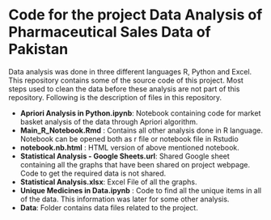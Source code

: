 # Code for the project Data Analysis of Pharmaceutical Sales Data of Pakistan
Data analysis was done in three different languages R, Python and Excel. This repository contains some of the source code of 
this project. Most steps used to clean the data before these analysis are not part of this repository. Following is the description of files in this repository.
  
- **Apriori Analysis in Python.ipynb**: Notebook containing code for market basket analysis of the data through Apriori algorithm.
- **Main_R_Notebook.Rmd** : Contains all other analysis done in R language. Notebook can be opened both as r file or notebook file in Rstudio
- **notebook.nb.html** : HTML version of above mentioned notebook.
- **Statistical Analysis - Google Sheets.url**: Shared Google sheet containing all the graphs that have been shared on project webpage. Code to get the required data is not shared.
- **Statistical Analysis.xlsx**: Excel File of all the graphs. 
- **Unique Medicines in Data.ipynb** : Code to find all the unique items in all of the data. This information was later for some other analysis.
- **Data**: Folder contains data files related to the project. 
